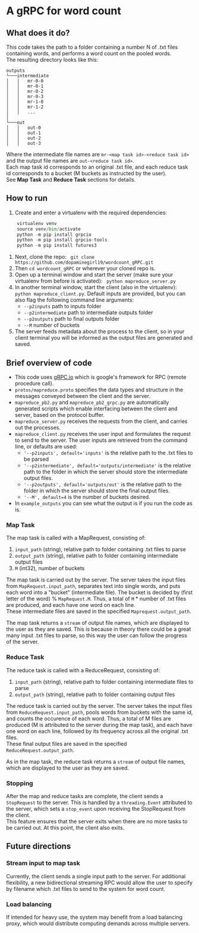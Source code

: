 # A gRPC for word count #

## What does it do? ##
This code takes the path to a folder containing a number N of .txt files containing words, and performs a word count on the pooled words. <br>
The resulting directory looks like this:

```
outputs
└───intermediate
│   │   mr-0-0
│   │   mr-0-1
│   │   mr-0-2
│   │   mr-0-3
│   │   mr-1-0
│   │   mr-1-2
│   │   ...
│   
└───out
│   │   out-0
│   │   out-1
│   │   out-2
│   │   out-3
```
Where the intermediate file names are ```mr-<map task id>-<reduce task id>``` and the output file names are ```out-<reduce task id>```. <br>
Each map task id corresponds to an original .txt file, and each reduce task id corresponds to a bucket (M buckets as instructed by the user).<br>
See **Map Task** and **Reduce Task** sections for details.
 
 ## How to run ##
1. Create and enter a virtualenv with the required dependencies:
```python -m pip install virtualenv
    virtualenv venv
    source venv/bin/activate
    python -m pip install grpcio
    python -m pip install grpcio-tools
    python -m pip install futures3
```
1. Next, clone the repo:
 ``` git clone https://github.com/dopaminegirl19/wordcount_gRPC.git```
1. Then ```cd wordcount_gRPC``` or wherever your cloned repo is.
1. Open up a terminal window and start the server (make sure your virtualenv from before is activated):
 ``` python mapreduce_server.py```
1. In another terminal window, start the client (also in the virtualenv):
  ``` python mapreduce_client.py```. Default inputs are provided, but you can also flag the following command line arguments:
    - ```--p2inputs``` path to inputs folder
    - ```--p2intermediate``` path to intermediate outputs folder
    - ```--p2outputs``` path to final outputs folder
    - ```--M``` number of buckets
1. The server feeds metadata about the process to the client, so in your client terminal you will be informed as the output files are generated and saved. 
 
## Brief overview of code ##
 - This code uses [gRPC.io](https://grpc.io/) which is google's framework for RPC (remote procedure call). 
 -  ```protos/mapreduce.proto``` specifies the data types and structure in the messages conveyed between the client and the server.
 -  ```mapreduce_pb2.py``` and  ```mapreduce_pb2_grpc.py``` are automatically generated scripts which enable interfacing between the client and server, based on the protocol buffer.
 -  ```mapreduce_server.py``` receives the requests from the client, and carries out the processes.
 -  ```mapreduce_client.py``` receives the user input and formulates the request to send to the server. The user inputs are retrieved from the command line, or defaults are used:
     -  ```'--p2inputs', default='inputs'``` is the relative path to the .txt files to be parsed 
     - ```'--p2intermediate', default='outputs/intermediate'``` is the relative path to the folder in which the server should store the intermediate output files.
     - ```'--p2outputs', default='outputs/out'``` is the relative path to the folder in which the server should store the final output files.
     - ```'--M', default=4``` is the number of buckets desired.
 - In ```example_outputs``` you can see what the output is if you run the code as is. 
 
 ### Map Task ###
 The map task is called with a MapRequest, consisting of:
 1. ```input_path``` (string), relative path to folder containing .txt files to parse
 1. ```output_path``` (string), relative path to folder containing intermediate output files
 1. ```M``` (int32), number of buckets <br>

 The map task is carried out by the server. The server takes the input files from ```MapRequest.input_path```, separates text into single words, and puts each word into a "bucket" (intermediate file). The bucket is decided by (first letter of the word) % ```MapRequest.M```. Thus, a total of ```M``` * number of .txt files are produced, and each have one word on each line.<br>
 These intermediate files are saved in the specified ```Maprequest.output_path```.<br>
 
The map task returns a ```stream``` of output file names, which are displayed to the user as they are saved. This is because in theory there could be a great many input .txt files to parse, so this way the user can follow the progress of the server. 
 
 ### Reduce Task ###
 The reduce task is called with a ReduceRequest, consisting of:
 1. ```input_path``` (string), relative path to folder containing intermediate files to parse
 1. ```output_path``` (string), relative path to folder containing output files
 
 The reduce task is carried out by the server. The server takes the input files from ```ReduceRequest.input_path```, pools words from buckets with the same id, and counts the occurence of each word. Thus, a total of M files are produced (M is attributed to the server during the map task), and each have one word on each line, followed by its frequency across all the original .txt files.<br>
 These final output files are saved in the specified ```ReduceRequest.output_path```.<br>
 
 As in the map task, the reduce task returns a ```stream``` of output file names, which are displayed to the user as they are saved. 
 
 ### Stopping ###
 After the map and reduce tasks are complete, the client sends a ```StopRequest``` to the server. This is handled by a ```threading.Event``` attributed to the server, which sets a ```stop_event``` upon receiving the StopRequest from the client. <br>
 This feature ensures that the server exits when there are no more tasks to be carried out. At this point, the client also exits. 
 
 ## Future directions ##
 
 ### Stream input to map task ###
 Currently, the client sends a single input path to the server. For additional flexibility, a new bidirectional streaming RPC would allow the user to specify by filename which .txt files to send to the system for word count.
 
 ### Load balancing ###
 If intended for heavy use, the system may benefit from a load balancing proxy, which would distribute computing demands across multiple servers. 
 
 
